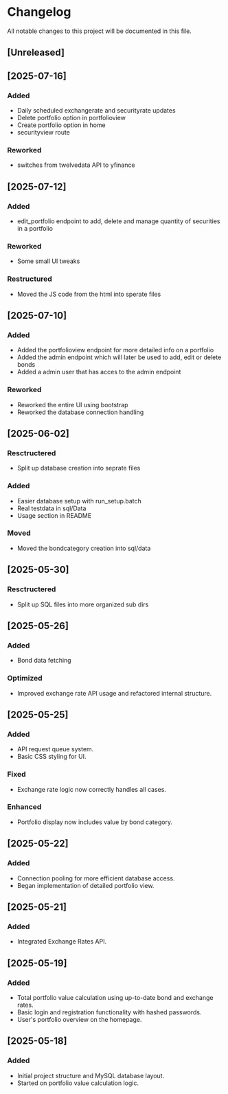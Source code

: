 # Changelog

All notable changes to this project will be documented in this file.

## [Unreleased]

## [2025-07-16]

### Added
- Daily scheduled exchangerate and securityrate updates
- Delete portfolio option in portfolioview
- Create portfolio option in home
-  securityview route

### Reworked
- switches from twelvedata API to yfinance

## [2025-07-12]
### Added
- edit_portfolio endpoint to add, delete and manage quantity of securities in a portfolio
  
### Reworked
- Some small UI tweaks

### Restructured
- Moved the JS code from the html into sperate files

## [2025-07-10]
### Added
- Added the portfolioview endpoint for more detailed info on a portfolio
- Added the admin endpoint which will later be used to add, edit or delete bonds
- Added a admin user that has acces to the admin endpoint

### Reworked
- Reworked the entire UI using bootstrap
- Reworked the database connection handling

## [2025-06-02]
### Resctructered
- Split up database creation into seprate files

### Added
- Easier database setup with run_setup.batch
- Real testdata in sql/Data
- Usage section in README

### Moved
- Moved the bondcategory creation into sql/data

## [2025-05-30]
### Resctructered
- Split up SQL files into more organized sub dirs

## [2025-05-26]
### Added
- Bond data fetching

### Optimized
- Improved exchange rate API usage and refactored internal structure.

## [2025-05-25]
### Added
- API request queue system.
- Basic CSS styling for UI.

### Fixed
- Exchange rate logic now correctly handles all cases.

### Enhanced
- Portfolio display now includes value by bond category.

## [2025-05-22]
### Added
- Connection pooling for more efficient database access.
- Began implementation of detailed portfolio view.

## [2025-05-21]
### Added
- Integrated Exchange Rates API.

## [2025-05-19]
### Added
- Total portfolio value calculation using up-to-date bond and exchange rates.
- Basic login and registration functionality with hashed passwords.
- User's portfolio overview on the homepage.

## [2025-05-18]
### Added
- Initial project structure and MySQL database layout.
- Started on portfolio value calculation logic.
